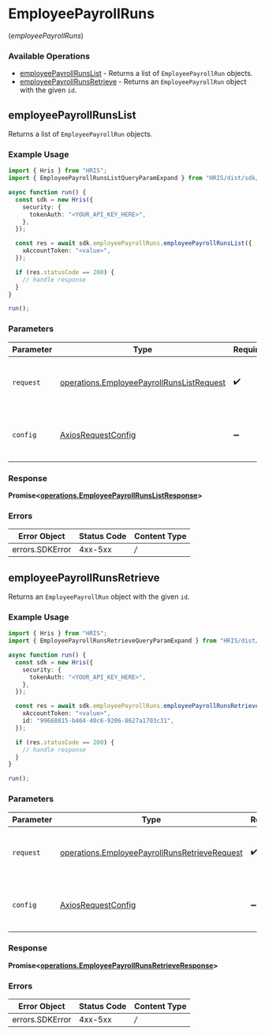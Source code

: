 # EmployeePayrollRuns
(*employeePayrollRuns*)

### Available Operations

* [employeePayrollRunsList](#employeepayrollrunslist) - Returns a list of `EmployeePayrollRun` objects.
* [employeePayrollRunsRetrieve](#employeepayrollrunsretrieve) - Returns an `EmployeePayrollRun` object with the given `id`.

## employeePayrollRunsList

Returns a list of `EmployeePayrollRun` objects.

### Example Usage

```typescript
import { Hris } from "HRIS";
import { EmployeePayrollRunsListQueryParamExpand } from "HRIS/dist/sdk/models/operations";

async function run() {
  const sdk = new Hris({
    security: {
      tokenAuth: "<YOUR_API_KEY_HERE>",
    },
  });

  const res = await sdk.employeePayrollRuns.employeePayrollRunsList({
    xAccountToken: "<value>",
  });

  if (res.statusCode == 200) {
    // handle response
  }
}

run();
```

### Parameters

| Parameter                                                                                                  | Type                                                                                                       | Required                                                                                                   | Description                                                                                                |
| ---------------------------------------------------------------------------------------------------------- | ---------------------------------------------------------------------------------------------------------- | ---------------------------------------------------------------------------------------------------------- | ---------------------------------------------------------------------------------------------------------- |
| `request`                                                                                                  | [operations.EmployeePayrollRunsListRequest](../../sdk/models/operations/employeepayrollrunslistrequest.md) | :heavy_check_mark:                                                                                         | The request object to use for the request.                                                                 |
| `config`                                                                                                   | [AxiosRequestConfig](https://axios-http.com/docs/req_config)                                               | :heavy_minus_sign:                                                                                         | Available config options for making requests.                                                              |


### Response

**Promise<[operations.EmployeePayrollRunsListResponse](../../sdk/models/operations/employeepayrollrunslistresponse.md)>**
### Errors

| Error Object    | Status Code     | Content Type    |
| --------------- | --------------- | --------------- |
| errors.SDKError | 4xx-5xx         | */*             |

## employeePayrollRunsRetrieve

Returns an `EmployeePayrollRun` object with the given `id`.

### Example Usage

```typescript
import { Hris } from "HRIS";
import { EmployeePayrollRunsRetrieveQueryParamExpand } from "HRIS/dist/sdk/models/operations";

async function run() {
  const sdk = new Hris({
    security: {
      tokenAuth: "<YOUR_API_KEY_HERE>",
    },
  });

  const res = await sdk.employeePayrollRuns.employeePayrollRunsRetrieve({
    xAccountToken: "<value>",
    id: "99668815-b464-40c6-9206-8627a1703c31",
  });

  if (res.statusCode == 200) {
    // handle response
  }
}

run();
```

### Parameters

| Parameter                                                                                                          | Type                                                                                                               | Required                                                                                                           | Description                                                                                                        |
| ------------------------------------------------------------------------------------------------------------------ | ------------------------------------------------------------------------------------------------------------------ | ------------------------------------------------------------------------------------------------------------------ | ------------------------------------------------------------------------------------------------------------------ |
| `request`                                                                                                          | [operations.EmployeePayrollRunsRetrieveRequest](../../sdk/models/operations/employeepayrollrunsretrieverequest.md) | :heavy_check_mark:                                                                                                 | The request object to use for the request.                                                                         |
| `config`                                                                                                           | [AxiosRequestConfig](https://axios-http.com/docs/req_config)                                                       | :heavy_minus_sign:                                                                                                 | Available config options for making requests.                                                                      |


### Response

**Promise<[operations.EmployeePayrollRunsRetrieveResponse](../../sdk/models/operations/employeepayrollrunsretrieveresponse.md)>**
### Errors

| Error Object    | Status Code     | Content Type    |
| --------------- | --------------- | --------------- |
| errors.SDKError | 4xx-5xx         | */*             |
